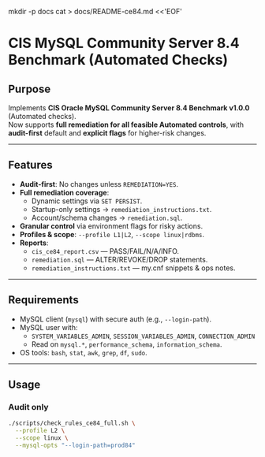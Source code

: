mkdir -p docs
cat > docs/README-ce84.md <<'EOF'
# CIS MySQL Community Server 8.4 Benchmark (Automated Checks)

## Purpose
Implements **CIS Oracle MySQL Community Server 8.4 Benchmark v1.0.0** (Automated checks).  
Now supports **full remediation for all feasible Automated controls**, with **audit-first** default and **explicit flags** for higher-risk changes.

---

## Features
- **Audit-first**: No changes unless `REMEDIATION=YES`.
- **Full remediation coverage**:
  - Dynamic settings via `SET PERSIST`.
  - Startup-only settings → `remediation_instructions.txt`.
  - Account/schema changes → `remediation.sql`.
- **Granular control** via environment flags for risky actions.
- **Profiles & scope**: `--profile L1|L2`, `--scope linux|rdbms`.
- **Reports**:
  - `cis_ce84_report.csv` — PASS/FAIL/N/A/INFO.
  - `remediation.sql` — ALTER/REVOKE/DROP statements.
  - `remediation_instructions.txt` — my.cnf snippets & ops notes.

---

## Requirements
- MySQL client (`mysql`) with secure auth (e.g., `--login-path`).
- MySQL user with:
  - `SYSTEM_VARIABLES_ADMIN`, `SESSION_VARIABLES_ADMIN`, `CONNECTION_ADMIN`
  - Read on `mysql.*`, `performance_schema`, `information_schema`.
- OS tools: `bash`, `stat`, `awk`, `grep`, `df`, `sudo`.

---

## Usage

### Audit only
```bash
./scripts/check_rules_ce84_full.sh \
  --profile L2 \
  --scope linux \
  --mysql-opts "--login-path=prod84"
